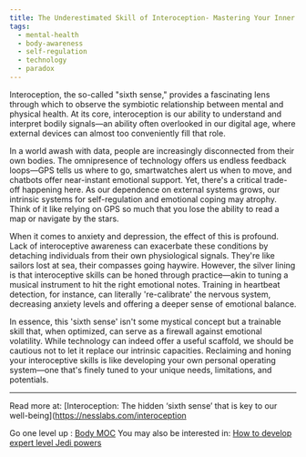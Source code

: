 ```yaml
---
title: The Underestimated Skill of Interoception- Mastering Your Inner Universe
tags:
  - mental-health
  - body-awareness
  - self-regulation
  - technology
  - paradox
---
```


Interoception, the so-called "sixth sense," provides a fascinating lens through which to observe the symbiotic relationship between mental and physical health. At its core, interoception is our ability to understand and interpret bodily signals—an ability often overlooked in our digital age, where external devices can almost too conveniently fill that role.

In a world awash with data, people are increasingly disconnected from their own bodies. The omnipresence of technology offers us endless feedback loops—GPS tells us where to go, smartwatches alert us when to move, and chatbots offer near-instant emotional support. Yet, there's a critical trade-off happening here. As our dependence on external systems grows, our intrinsic systems for self-regulation and emotional coping may atrophy. Think of it like relying on GPS so much that you lose the ability to read a map or navigate by the stars.

When it comes to anxiety and depression, the effect of this is profound. Lack of interoceptive awareness can exacerbate these conditions by detaching individuals from their own physiological signals. They're like sailors lost at sea, their compasses going haywire. However, the silver lining is that interoceptive skills can be honed through practice—akin to tuning a musical instrument to hit the right emotional notes. Training in heartbeat detection, for instance, can literally 're-calibrate' the nervous system, decreasing anxiety levels and offering a deeper sense of emotional balance.

In essence, this 'sixth sense' isn't some mystical concept but a trainable skill that, when optimized, can serve as a firewall against emotional volatility. While technology can indeed offer a useful scaffold, we should be cautious not to let it replace our intrinsic capacities. Reclaiming and honing your interoceptive skills is like developing your own personal operating system—one that's finely tuned to your unique needs, limitations, and potentials.

----

Read more at: [Interoception: The hidden ‘sixth sense’ that is key to our well-being](https://nesslabs.com/interoception

Go one level up : [Body MOC](Maps/Body%20MOC.md)
You may also be interested in: [How to develop expert level Jedi powers](Notes/How%20to%20develop%20expert%20level%20Jedi%20powers.md)